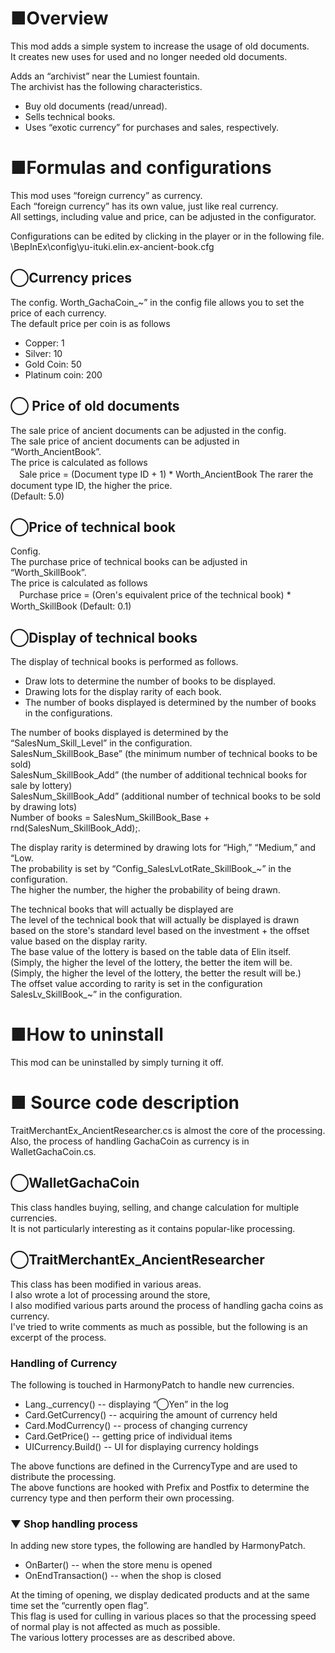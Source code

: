 # ■Overview
This mod adds a simple system to increase the usage of old documents.  
It creates new uses for used and no longer needed old documents.  
  
Adds an “archivist” near the Lumiest fountain.  
The archivist has the following characteristics.  
* Buy old documents (read/unread).  
* Sells technical books.  
* Uses “exotic currency” for purchases and sales, respectively.  

# ■Formulas and configurations  
This mod uses “foreign currency” as currency.  
Each “foreign currency” has its own value, just like real currency.  
All settings, including value and price, can be adjusted in the configurator.  
  
Configurations can be edited by clicking in the player or in the following file.  
<Elin installation folder>\BepInEx\config\yu-ituki.elin.ex-ancient-book.cfg

## ◯Currency prices
The config.
Worth_GachaCoin_~” in the config file allows you to set the price of each currency.  
The default price per coin is as follows  
* Copper: 1
* Silver: 10
* Gold Coin: 50
* Platinum coin: 200
  

## ◯ Price of old documents
The sale price of ancient documents can be adjusted in the config.  
The sale price of ancient documents can be adjusted in “Worth_AncientBook”.  
The price is calculated as follows  
　Sale price = (Document type ID + 1) * Worth_AncientBook
The rarer the document type ID, the higher the price.  
(Default: 5.0)

## ◯Price of technical book
Config.  
The purchase price of technical books can be adjusted in “Worth_SkillBook”.  
The price is calculated as follows  
　Purchase price = (Oren's equivalent price of the technical book) * Worth_SkillBook
(Default: 0.1)


## ◯Display of technical books
The display of technical books is performed as follows.  
* Draw lots to determine the number of books to be displayed.  
* Drawing lots for the display rarity of each book.   
* The number of books displayed is determined by the number of books in the configurations.

The number of books displayed is determined by the “SalesNum_Skill_Level” in the configuration.  
SalesNum_SkillBook_Base” (the minimum number of technical books to be sold)  
SalesNum_SkillBook_Add” (the number of additional technical books for sale by lottery)  
SalesNum_SkillBook_Add” (additional number of technical books to be sold by drawing lots)  
Number of books = SalesNum_SkillBook_Base + rnd(SalesNum_SkillBook_Add);.
  
The display rarity is determined by drawing lots for “High,” “Medium,” and “Low.  
The probability is set by “Config_SalesLvLotRate_SkillBook_~” in the configuration.  
The higher the number, the higher the probability of being drawn.  
  
The technical books that will actually be displayed are  
The level of the technical book that will actually be displayed is drawn based on the store's standard level based on the investment + the offset value based on the display rarity.  
The base value of the lottery is based on the table data of Elin itself.  
(Simply, the higher the level of the lottery, the better the item will be. (Simply, the higher the level of the lottery, the better the result will be.)  
The offset value according to rarity is set in the configuration  
SalesLv_SkillBook_~” in the configuration.  
  
# ■How to uninstall
This mod can be uninstalled by simply turning it off.  



# ■ Source code description
TraitMerchantEx_AncientResearcher.cs is almost the core of the processing.  
Also, the process of handling GachaCoin as currency is in WalletGachaCoin.cs.  

## ◯WalletGachaCoin 
This class handles buying, selling, and change calculation for multiple currencies.  
It is not particularly interesting as it contains popular-like processing.  

## ◯TraitMerchantEx_AncientResearcher
This class has been modified in various areas.  
I also wrote a lot of processing around the store,  
I also modified various parts around the process of handling gacha coins as currency.  
I've tried to write comments as much as possible, but the following is an excerpt of the process.  

### Handling of Currency
The following is touched in HarmonyPatch to handle new currencies.  
* Lang._currency() -- displaying “◯Yen” in the log
* Card.GetCurrency() -- acquiring the amount of currency held
* Card.ModCurrency() -- process of changing currency
* Card.GetPrice() -- getting price of individual items
* UICurrency.Build() -- UI for displaying currency holdings  
 
The above functions are defined in the CurrencyType and are used to distribute the processing.  
The above functions are hooked with Prefix and Postfix to determine the currency type and then perform their own processing.  

### ▼ Shop handling process
In adding new store types, the following are handled by HarmonyPatch.  
* OnBarter() -- when the store menu is opened  
* OnEndTransaction() -- when the shop is closed  

At the timing of opening, we display dedicated products and at the same time set the “currently open flag”.  
This flag is used for culling in various places so that the processing speed of normal play is not affected as much as possible.  
The various lottery processes are as described above.  


